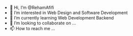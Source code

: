 - 👋 Hi, I’m @RehamAfifi
- 👀 I’m interested in Web Design and Software Development
- 🌱 I’m currently learning Web Development Backend
- 💞️ I’m looking to collaborate on ...
- 📫 How to reach me ...

<!---
RehamAfifi/RehamAfifi is a ✨ special ✨ repository because its `README.md` (this file) appears on your GitHub profile.
You can click the Preview link to take a look at your changes.
--->

